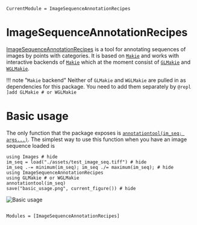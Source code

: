```@meta
CurrentModule = ImageSequenceAnnotationRecipes
```

# ImageSequenceAnnotationRecipes

[ImageSequenceAnnotationRecipes](https://github.com/kunzaatko/ImageSequenceAnnotationRecipes.jl) is a tool for annotating sequences of
images by points with categories. It is based on [`Makie`](https://makie.juliaplots.org/stable/) and works with
interactive backends of [`Makie`](https://makie.juliaplots.org/stable/) which at the moment consist of
[`GLMakie`](https://makie.juliaplots.org/stable/documentation/backends/glmakie/) and [`WGLMakie`](https://makie.juliaplots.org/stable/documentation/backends/wglmakie/).

!!! note "`Makie` backend"
    Neither of `GLMakie` and `WGLMakie` are pulled in as dependencies for this package. You need to
    add them separately by
    ```@repl
    ]add GLMakie # or WGLMakie
    ```

# Basic usage

The only function that the package exposes is [`annotationtool(im_seq; args...)`](@ref). The
simplest way to use this function when you have an image sequence loaded is

<!-- TODO: This could be interactive... Can use the same approach as Makie in its documentation <18-04-22> -->
```@repl
using Images # hide
im_seq = load("./assets/test_image_seq.tiff") # hide
im_seq .-= minimum(im_seq); im_seq ./= maximum(im_seq); # hide
using ImageSequenceAnnotationRecipes
using GLMakie # or WGLMakie
annotationtool(im_seq)
save("basic_usage.png", current_figure()) # hide
```

![Basic usage](basic_usage.png)

```@index
```

```@autodocs
Modules = [ImageSequenceAnnotationRecipes]
```
